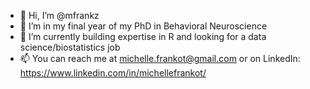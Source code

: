 - 👋 Hi, I’m @mfrankz
- 👀 I’m in my final year of my PhD in Behavioral Neuroscience 
- 🌱 I’m currently building expertise in R and looking for a data science/biostatistics job
- 📫 You can reach me at michelle.frankot@gmail.com or on LinkedIn: https://www.linkedin.com/in/michellefrankot/

<!---
mfrankz/mfrankz is a ✨ special ✨ repository because its `README.md` (this file) appears on your GitHub profile.
You can click the Preview link to take a look at your changes.
--->
